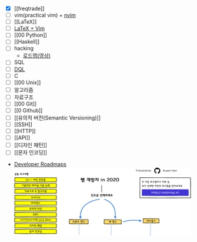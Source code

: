 - [x] [[freqtrade]]
- [ ] vim(practical vim) + [nvim](https://neovim.io/)
- [ ] [[LaTeX]]
- [ ] [LaTeX + Vim](https://castel.dev/post/lecture-notes-1/)
- [ ] [[00 Python]]
- [ ] [[Haskell]]
- [ ] hacking
	- [로드맵(영상)](https://www.youtube.com/watch?v=HdhvWcn8JOo)
- [ ] SQL
- [ ] [DQL](https://blacksmithgu.github.io/obsidian-dataview/queries/structure/)
- [ ] C
- [ ] [[00 Unix]]
- [ ] 알고리즘
- [ ] 자료구조
- [ ] [[00 Git]]
- [ ] [[0 Github]]
- [ ] [[유의적 버전(Semantic Versioning)]]
- [ ] [[SSH]]
- [ ] [[HTTP]]
- [ ] [[API]]
- [ ] [[디자인 패턴]]
- [ ] [[문자 인코딩]]
- [Developer Roadmaps](https://roadmap.sh)
![로드맵 intro](https://github.com/Han-Kyeol/developer-roadmap-kr-/raw/master/img/intro(kr).png)